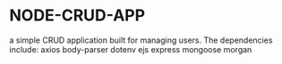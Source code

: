 # NODE-CRUD-APP
a simple CRUD application built for managing users.
The dependencies include:
     axios
     body-parser
     dotenv 
     ejs
     express
     mongoose
     morgan
